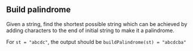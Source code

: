## Build palindrome

Given a string, find the shortest possible string which can be achieved by adding characters to the end of initial string to make it a palindrome.

For `st = "abcdc"`, the output should be `buildPalindrome(st) = "abcdcba"`
